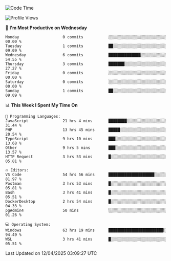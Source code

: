 <!--START_SECTION:waka-->
![Code Time](http://img.shields.io/badge/Code%20Time-4%2C616%20hrs%2019%20mins-blue)

![Profile Views](http://img.shields.io/badge/Profile%20Views-8-blue)

📅 **I'm Most Productive on Wednesday** 

```text
Monday                   0 commits           ░░░░░░░░░░░░░░░░░░░░░░░░░   00.00 % 
Tuesday                  1 commits           ██░░░░░░░░░░░░░░░░░░░░░░░   09.09 % 
Wednesday                6 commits           ██████████████░░░░░░░░░░░   54.55 % 
Thursday                 3 commits           ███████░░░░░░░░░░░░░░░░░░   27.27 % 
Friday                   0 commits           ░░░░░░░░░░░░░░░░░░░░░░░░░   00.00 % 
Saturday                 0 commits           ░░░░░░░░░░░░░░░░░░░░░░░░░   00.00 % 
Sunday                   1 commits           ██░░░░░░░░░░░░░░░░░░░░░░░   09.09 % 
```


📊 **This Week I Spent My Time On** 

```text
💬 Programming Languages: 
JavaScript               21 hrs 4 mins       ████████░░░░░░░░░░░░░░░░░   31.44 % 
PHP                      13 hrs 45 mins      █████░░░░░░░░░░░░░░░░░░░░   20.54 % 
TypeScript               9 hrs 10 mins       ███░░░░░░░░░░░░░░░░░░░░░░   13.68 % 
Other                    9 hrs 5 mins        ███░░░░░░░░░░░░░░░░░░░░░░   13.57 % 
HTTP Request             3 hrs 53 mins       █░░░░░░░░░░░░░░░░░░░░░░░░   05.81 % 

🔥 Editors: 
VS Code                  54 hrs 56 mins      ████████████████████░░░░░   81.97 % 
Postman                  3 hrs 53 mins       █░░░░░░░░░░░░░░░░░░░░░░░░   05.81 % 
Bash                     3 hrs 41 mins       █░░░░░░░░░░░░░░░░░░░░░░░░   05.51 % 
DockerDesktop            2 hrs 54 mins       █░░░░░░░░░░░░░░░░░░░░░░░░   04.33 % 
pgAdmin4                 50 mins             ░░░░░░░░░░░░░░░░░░░░░░░░░   01.26 % 

💻 Operating System: 
Windows                  63 hrs 19 mins      ████████████████████████░   94.49 % 
WSL                      3 hrs 41 mins       █░░░░░░░░░░░░░░░░░░░░░░░░   05.51 % 
```


 Last Updated on 12/04/2025 03:09:27 UTC
<!--END_SECTION:waka-->
